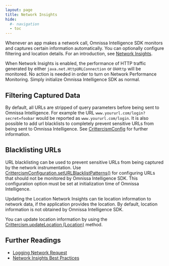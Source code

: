 ```yaml
---
layout: page
title: Network Insights
hide:
  #- navigation
  - toc
---
```


Whenever an app makes a network call, Omnissa Intelligence SDK monitors and captures certain information automatically. You can optionally configure filtering and location details. For an introduction, see [Network Insights](../../dev-centre/ws1-intel/core-capabilities.md#hnetwork-insights-overview).

When Network Insights is enabled, the performance of HTTP traffic generated by either `java.net.HttpURLConnection` or `OkHttp` will be monitored. No action is needed in order to turn on Network Performance Monitoring. Simply initialize Omnissa Intelligence SDK as normal.

## Filtering Captured Data

By default, all URLs are stripped of query parameters before being sent to Omnissa Intelligence. For example the URL `www.yoururl.com/login?secret=foobar` would be reported as `www.yoururl.com/login`. It is also possible to add url blacklists to completely prevent sensitive URLs from being sent to Omnissa Intelligence. See [CrittercismConfig](crittercism-config.md) for further information.

## Blacklisting URLs

URL blacklisting can be used to prevent sensitive URLs from being captured by the network instrumentation. Use [CrittercismConfiguration.setURLBlacklistPatterns()](crittercism-config.md#seturlblacklistpatterns-patterns) for configuring URLs that should not be monitored by Omnissa Intelligence SDK. This configuration option must be set at initialization time of Omnissa Intelligence.

Updating the Location
Network Insights can tie location information to network data, if the application provides the location. By default, location information is not obtained by Omnissa Intelligence SDK.

You can update location information by using the [Crittercism.updateLocation (Location)](crittercism.md#updatelocation-curlocation) method.

## Further Readings

- [Logging Network Request](crittercism.md#logging-network-request)
- [Network Insights Best Practices](https://www.apteligent.com/developer-resources/network-insights-best-practices/)

